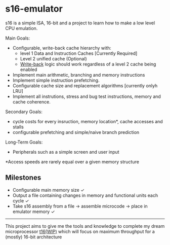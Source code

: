 # s16-emulator

s16 is a simple ISA, 16-bit and a project to learn how to make a low level CPU emulation. 

Main Goals:
  - Configurable, write-back cache hierarchy with:
      - level 1 Data and Instruction Caches \[Currently Required\]
      - Level 2 unified cache \(Optional\)
      - [Write-back](https://www.geeksforgeeks.org/write-through-and-write-back-in-cache/) logic should work regardless of a level 2 cache being enabled
  - Implement main arithmetic, branching and memory instructions
  - Implement simple instruction prefetching.
  - Configurable cache size and replacement algorithms \[currently onlyh LRU\]
  - Implement all instrutions, stress and bug test instructions, memory and cache coherence. 


Secondary Goals:
  - cycle costs for every insruction, memory location*, cache accesses and stalls
  - configurable prefetching and simple/naive branch prediction
  

Long-Term Goals:
  - Peripherals such as a simple screen and user input

*Access speeds are rarely equal over a given memory structure

## Milestones 
  - Configurable main memory size ✓
  - Output a file containing changes in memory and functional units each cycle ✓
  - Take s16 assembly from a file -> assemble microcode -> place in emulator memory ✓

- - - 

This project aims to give me the tools and knowledge to complete my dream microprocessor [t16(WIP)](https://github.com/NaCl-5844/t16) which will focus on maximum throughput for a (mostly) 16-bit architecture 

